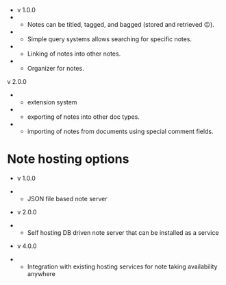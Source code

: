 - v 1.0.0
- - Notes can be titled, tagged, and bagged (stored and retrieved 😉).  
- - Simple query systems allows searching for specific notes. 
- - Linking of notes into other notes.
- - Organizer for notes. 

v 2.0.0 
- - extension system
- - exporting of notes into other doc types. 
- - importing of notes from documents using special comment fields. 

# Note hosting options

- v 1.0.0
- - JSON file based note server

- v 2.0.0
- - Self hosting DB driven note server that can be installed as a service

- v 4.0.0
- - Integration with existing hosting services for note taking availability anywhere
